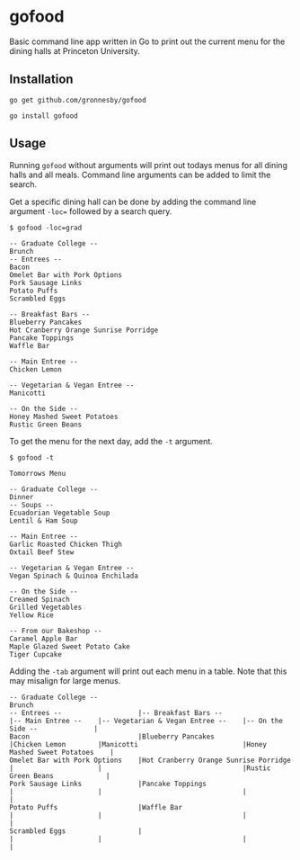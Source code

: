 # gofood

Basic command line app written in Go to print out the current menu for the dining halls at Princeton University.

## Installation

```
go get github.com/gronnesby/gofood

go install gofood
```


## Usage

Running `gofood` without arguments will print out todays menus for all dining halls and all meals.
Command line arguments can be added to limit the search.

Get a specific dining hall can be done by adding the command line argument `-loc=` followed by a search query.

```
$ gofood -loc=grad

-- Graduate College --
Brunch
-- Entrees --	
Bacon
Omelet Bar with Pork Options
Pork Sausage Links
Potato Puffs
Scrambled Eggs

-- Breakfast Bars --	
Blueberry Pancakes
Hot Cranberry Orange Sunrise Porridge
Pancake Toppings
Waffle Bar

-- Main Entree --	
Chicken Lemon

-- Vegetarian & Vegan Entree --	
Manicotti

-- On the Side --	
Honey Mashed Sweet Potatoes
Rustic Green Beans

```

To get the menu for the next day, add the `-t` argument.

```
$ gofood -t

Tomorrows Menu

-- Graduate College --
Dinner
-- Soups --	
Ecuadorian Vegetable Soup
Lentil & Ham Soup

-- Main Entree --	
Garlic Roasted Chicken Thigh
Oxtail Beef Stew

-- Vegetarian & Vegan Entree --	
Vegan Spinach & Quinoa Enchilada

-- On the Side --	
Creamed Spinach
Grilled Vegetables
Yellow Rice

-- From our Bakeshop --	
Caramel Apple Bar
Maple Glazed Sweet Potato Cake
Tiger Cupcake

```

Adding the `-tab` argument will print out each menu in a table.
Note that this may misalign for large menus.

```
-- Graduate College --
Brunch
-- Entrees --                   |-- Breakfast Bars --                     |-- Main Entree --    |-- Vegetarian & Vegan Entree --    |-- On the Side --              |
Bacon                           |Blueberry Pancakes                       |Chicken Lemon        |Manicotti                          |Honey Mashed Sweet Potatoes    |
Omelet Bar with Pork Options    |Hot Cranberry Orange Sunrise Porridge    |                     |                                   |Rustic Green Beans             |
Pork Sausage Links              |Pancake Toppings                         |                     |                                   |                               |
Potato Puffs                    |Waffle Bar                               |                     |                                   |                               |
Scrambled Eggs                  |                                         |                     |                                   |                               |
```